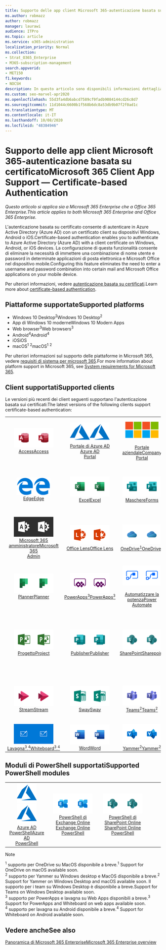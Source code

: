 ```yaml
---
title: Supporto delle app client Microsoft 365-autenticazione basata su certificato
ms.author: robmazz
author: robmazz
manager: laurawi
audience: ITPro
ms.topic: article
ms.service: o365-administration
localization_priority: Normal
ms.collection:
- Strat_O365_Enterprise
- M365-subscription-management
search.appverid:
- MET150
f1.keywords:
- NOCSH
description: In questo articolo sono disponibili informazioni dettagliate sul supporto delle app client Microsoft 365 per l'autenticazione basata su certificati.
ms.custom: seo-marvel-apr2020
ms.openlocfilehash: 55d3fa4db6abcd7589cf9fadb9084144cd26c8d7
ms.sourcegitcommit: 11d1044c6600b1f568b6dc8a53db9b07f2f0ad1c
ms.translationtype: MT
ms.contentlocale: it-IT
ms.lasthandoff: 10/08/2020
ms.locfileid: "48384946"
---
```

# <a name="microsoft-365-client-app-support--certificate-based-authentication"></a><span data-ttu-id="c82e9-103">Supporto delle app client Microsoft 365-autenticazione basata su certificato</span><span class="sxs-lookup"><span data-stu-id="c82e9-103">Microsoft 365 Client App Support — Certificate-based Authentication</span></span>

<span data-ttu-id="c82e9-104">*Questo articolo si applica sia a Microsoft 365 Enterprise che a Office 365 Enterprise*.</span><span class="sxs-lookup"><span data-stu-id="c82e9-104">*This article applies to both Microsoft 365 Enterprise and Office 365 Enterprise.*</span></span>

<span data-ttu-id="c82e9-105">L'autenticazione basata su certificato consente di autenticare in Azure Active Directory (Azure AD) con un certificato client su dispositivi Windows, Android o iOS.</span><span class="sxs-lookup"><span data-stu-id="c82e9-105">Certificate-based authentication enables you to authenticate to Azure Active Directory (Azure AD) with a client certificate on Windows, Android, or iOS devices.</span></span> <span data-ttu-id="c82e9-106">La configurazione di questa funzionalità consente di eliminare la necessità di immettere una combinazione di nome utente e password in determinate applicazioni di posta elettronica e Microsoft Office nel dispositivo mobile.</span><span class="sxs-lookup"><span data-stu-id="c82e9-106">Configuring this feature eliminates the need to enter a username and password combination into certain mail and Microsoft Office applications on your mobile device.</span></span>

<span data-ttu-id="c82e9-107">Per ulteriori informazioni, vedere [autenticazione basata su certificati](https://docs.microsoft.com/azure/active-directory/authentication/active-directory-certificate-based-authentication-get-started).</span><span class="sxs-lookup"><span data-stu-id="c82e9-107">Learn more about [certificate-based authentication](https://docs.microsoft.com/azure/active-directory/authentication/active-directory-certificate-based-authentication-get-started).</span></span>

## <a name="supported-platforms"></a><span data-ttu-id="c82e9-108">Piattaforme supportate</span><span class="sxs-lookup"><span data-stu-id="c82e9-108">Supported platforms</span></span>

 - <span data-ttu-id="c82e9-109">Windows 10 Desktop<sup>2</sup></span><span class="sxs-lookup"><span data-stu-id="c82e9-109">Windows 10 Desktop<sup>2</sup></span></span>
 - <span data-ttu-id="c82e9-110">App di Windows 10 moderne</span><span class="sxs-lookup"><span data-stu-id="c82e9-110">Windows 10 Modern Apps</span></span>
 - <span data-ttu-id="c82e9-111">Web browser<sup>3</sup></span><span class="sxs-lookup"><span data-stu-id="c82e9-111">Web browsers<sup>3</sup></span></span>
 - <span data-ttu-id="c82e9-112">Android<sup>4</sup></span><span class="sxs-lookup"><span data-stu-id="c82e9-112">Android<sup>4</sup></span></span>
 - <span data-ttu-id="c82e9-113">iOS</span><span class="sxs-lookup"><span data-stu-id="c82e9-113">iOS</span></span>
 - <span data-ttu-id="c82e9-114">macOS<sup>1</sup> <sup>2</sup></span><span class="sxs-lookup"><span data-stu-id="c82e9-114">macOS<sup>1</sup> <sup>2</sup></span></span>

<span data-ttu-id="c82e9-115">Per ulteriori informazioni sul supporto delle piattaforme in Microsoft 365, vedere [requisiti di sistema per microsoft 365](https://www.microsoft.com/microsoft-365/microsoft-365-and-office-resources).</span><span class="sxs-lookup"><span data-stu-id="c82e9-115">For more information about platform support in Microsoft 365, see [System requirements for Microsoft 365](https://www.microsoft.com/microsoft-365/microsoft-365-and-office-resources).</span></span>

## <a name="supported-clients"></a><span data-ttu-id="c82e9-116">Client supportati</span><span class="sxs-lookup"><span data-stu-id="c82e9-116">Supported clients</span></span>

<span data-ttu-id="c82e9-117">Le versioni più recenti dei client seguenti supportano l'autenticazione basata sui certificati:</span><span class="sxs-lookup"><span data-stu-id="c82e9-117">The latest versions of the following clients support certificate-based authentication:</span></span>

| | | | | | |
|:---:|:---:|:---:|:---:|:---:|:---:|
| <span data-ttu-id="c82e9-118">![Icona Access](../media/o365-access-64x64.png)</span><span class="sxs-lookup"><span data-stu-id="c82e9-118">![Access icon](../media/o365-access-64x64.png)</span></span> <br> [<span data-ttu-id="c82e9-119">Access</span><span class="sxs-lookup"><span data-stu-id="c82e9-119">Access</span></span>](https://products.office.com/access) | <span data-ttu-id="c82e9-120">![Icona di Azure](../media/o365-azure-64x64.png)</span><span class="sxs-lookup"><span data-stu-id="c82e9-120">![Azure icon](../media/o365-azure-64x64.png)</span></span> <br> [<span data-ttu-id="c82e9-121">Portale di Azure AD <br></span><span class="sxs-lookup"><span data-stu-id="c82e9-121">Azure AD <br> Portal </span></span>](https://azure.microsoft.com/features/azure-portal/) | <span data-ttu-id="c82e9-122">![Icona portale aziendale](../media/o365-microsoft-64x64.png)</span><span class="sxs-lookup"><span data-stu-id="c82e9-122">![Company portal icon](../media/o365-microsoft-64x64.png)</span></span> <br> [<span data-ttu-id="c82e9-123"><br>Portale aziendale</span><span class="sxs-lookup"><span data-stu-id="c82e9-123">Company <br> Portal </span></span>](https://docs.microsoft.com/intune-user-help/sign-in-to-the-company-portal) | <span data-ttu-id="c82e9-124">![Icona di approfondimento](../media/o365-delve-64x64.png)</span><span class="sxs-lookup"><span data-stu-id="c82e9-124">![Delve icon](../media/o365-delve-64x64.png)</span></span> <br> [<span data-ttu-id="c82e9-125">Delve</span><span class="sxs-lookup"><span data-stu-id="c82e9-125">Delve</span></span>](https://products.office.com/business/intelligent-search) | <span data-ttu-id="c82e9-126">![Icona Dynamics 365](../media/o365-dynamics365-64x64.png)</span><span class="sxs-lookup"><span data-stu-id="c82e9-126">![Dynamics 365 icon](../media/o365-dynamics365-64x64.png)</span></span> <br> [<span data-ttu-id="c82e9-127">Dynamics 365</span><span class="sxs-lookup"><span data-stu-id="c82e9-127">Dynamics 365</span></span>](https://dynamics.microsoft.com) 
| <span data-ttu-id="c82e9-128">![Icona del server perimetrale](../media/o365-edge-64x64.png)</span><span class="sxs-lookup"><span data-stu-id="c82e9-128">![Edge icon](../media/o365-edge-64x64.png)</span></span> <br> [<span data-ttu-id="c82e9-129">Edge</span><span class="sxs-lookup"><span data-stu-id="c82e9-129">Edge</span></span>](https://www.microsoft.com/windows/microsoft-edge) | <span data-ttu-id="c82e9-130">![Icona Excel](../media/o365-excel-64x64.png)</span><span class="sxs-lookup"><span data-stu-id="c82e9-130">![Excel icon](../media/o365-excel-64x64.png)</span></span> <br> [<span data-ttu-id="c82e9-131">Excel</span><span class="sxs-lookup"><span data-stu-id="c82e9-131">Excel</span></span>](https://products.office.com/excel) | <span data-ttu-id="c82e9-132">![Icona maschere](../media/o365-forms-64x64.png)</span><span class="sxs-lookup"><span data-stu-id="c82e9-132">![Forms icon](../media/o365-forms-64x64.png)</span></span> <br> [<span data-ttu-id="c82e9-133">Maschere</span><span class="sxs-lookup"><span data-stu-id="c82e9-133">Forms</span></span>](https://flow.microsoft.com/connectors/shared_microsoftforms/microsoft-forms/) | <span data-ttu-id="c82e9-134">![Icona di Kaizala](../media/o365-kaizala-64x64.png)</span><span class="sxs-lookup"><span data-stu-id="c82e9-134">![Kaizala icon](../media/o365-kaizala-64x64.png)</span></span> <br> [<span data-ttu-id="c82e9-135">Kaizala</span><span class="sxs-lookup"><span data-stu-id="c82e9-135">Kaizala</span></span>](https://products.office.com/en/business/microsoft-kaizala) | <span data-ttu-id="c82e9-136">![Icona Office.com](../media/o365-office-64x64.png)</span><span class="sxs-lookup"><span data-stu-id="c82e9-136">![Office.com icon](../media/o365-office-64x64.png)</span></span> <br> [<span data-ttu-id="c82e9-137">Office.com</span><span class="sxs-lookup"><span data-stu-id="c82e9-137">Office.com</span></span>](https://www.office.com/) 
| <span data-ttu-id="c82e9-138">![Icona di amministrazione di Office 365](../media/o365-o365admin-64x64.png)</span><span class="sxs-lookup"><span data-stu-id="c82e9-138">![Office 365 Admin icon](../media/o365-o365admin-64x64.png)</span></span> <br> [<span data-ttu-id="c82e9-139">Microsoft 365 <br> amministratore</span><span class="sxs-lookup"><span data-stu-id="c82e9-139">Microsoft 365 <br> Admin</span></span>](https://products.office.com/business/manage-office-365-admin-app) | <span data-ttu-id="c82e9-140">![Icona dell'obiettivo](../media/o365-lens-64x64.png)</span><span class="sxs-lookup"><span data-stu-id="c82e9-140">![Lens icon](../media/o365-lens-64x64.png)</span></span> <br> [<span data-ttu-id="c82e9-141">Office Lens</span><span class="sxs-lookup"><span data-stu-id="c82e9-141">Office Lens</span></span>](https://www.microsoft.com/p/office-lens/9wzdncrfj3t8?activetab=pivot%3Aoverviewtab) | <span data-ttu-id="c82e9-142">![Icona di OneDrive for business](../media/o365-OneDrive-64x64.png)</span><span class="sxs-lookup"><span data-stu-id="c82e9-142">![OneDrive for Business icon](../media/o365-OneDrive-64x64.png)</span></span> <br> [<span data-ttu-id="c82e9-143">OneDrive<sup>1</sup></span><span class="sxs-lookup"><span data-stu-id="c82e9-143">OneDrive<sup>1</sup></span></span>](https://products.office.com/onedrive-for-business/online-cloud-storage) |  <span data-ttu-id="c82e9-144">![Icona di OneNote](../media/o365-OneNote-64x64.png)</span><span class="sxs-lookup"><span data-stu-id="c82e9-144">![OneNote icon](../media/o365-OneNote-64x64.png)</span></span> <br> [<span data-ttu-id="c82e9-145">OneNote</span><span class="sxs-lookup"><span data-stu-id="c82e9-145">OneNote</span></span>](https://products.office.com/onenote) | <span data-ttu-id="c82e9-146">![Icona di Outlook](../media/o365-outlook-64x64.png)</span><span class="sxs-lookup"><span data-stu-id="c82e9-146">![Outlook icon](../media/o365-outlook-64x64.png)</span></span> <br> [<span data-ttu-id="c82e9-147">Outlook</span><span class="sxs-lookup"><span data-stu-id="c82e9-147">Outlook</span></span>](https://products.office.com/outlook) 
| <span data-ttu-id="c82e9-148">![Icona Planner](../media/o365-planner-64x64.png)</span><span class="sxs-lookup"><span data-stu-id="c82e9-148">![Planner icon](../media/o365-planner-64x64.png)</span></span> <br> [<span data-ttu-id="c82e9-149">Planner</span><span class="sxs-lookup"><span data-stu-id="c82e9-149">Planner</span></span>](https://products.office.com/business/task-management-software) | <span data-ttu-id="c82e9-150">![Icona di PowerApps](../media/o365-powerapps-64x64.png)</span><span class="sxs-lookup"><span data-stu-id="c82e9-150">![PowerApps icon](../media/o365-powerapps-64x64.png)</span></span> <br> [<span data-ttu-id="c82e9-151">PowerApps<sup>3</sup></span><span class="sxs-lookup"><span data-stu-id="c82e9-151">PowerApps<sup>3</sup></span></span>](https://powerapps.microsoft.com) | <span data-ttu-id="c82e9-152">![Icona Power automatizzate](../media/o365-flow-64x64.png)</span><span class="sxs-lookup"><span data-stu-id="c82e9-152">![Power Automate icon](../media/o365-flow-64x64.png)</span></span> <br> [<span data-ttu-id="c82e9-153"><br>Automatizzare la potenza</span><span class="sxs-lookup"><span data-stu-id="c82e9-153">Power <br> Automate</span></span>](https://flow.microsoft.com) | <span data-ttu-id="c82e9-154">![Icona PowerBI](../media/o365-powerbi-64x64.png)</span><span class="sxs-lookup"><span data-stu-id="c82e9-154">![PowerBI icon](../media/o365-powerbi-64x64.png)</span></span> <br> [<span data-ttu-id="c82e9-155">Power BI</span><span class="sxs-lookup"><span data-stu-id="c82e9-155">Power BI</span></span>](https://powerbi.microsoft.com)| <span data-ttu-id="c82e9-156">![Icona PowerPoint](../media/o365-powerpoint-64x64.png)</span><span class="sxs-lookup"><span data-stu-id="c82e9-156">![PowerPoint icon](../media/o365-powerpoint-64x64.png)</span></span> <br> [<span data-ttu-id="c82e9-157">PowerPoint</span><span class="sxs-lookup"><span data-stu-id="c82e9-157">PowerPoint</span></span>](https://products.office.com/powerpoint) 
| <span data-ttu-id="c82e9-158">![Icona progetto](../media/o365-project-64x64.png)</span><span class="sxs-lookup"><span data-stu-id="c82e9-158">![Project icon](../media/o365-project-64x64.png)</span></span> <br> [<span data-ttu-id="c82e9-159">Progetto</span><span class="sxs-lookup"><span data-stu-id="c82e9-159">Project</span></span>](https://products.office.com/project) | <span data-ttu-id="c82e9-160">![Icona di Publisher](../media/o365-publisher-64x64.png)</span><span class="sxs-lookup"><span data-stu-id="c82e9-160">![Publisher icon](../media/o365-publisher-64x64.png)</span></span> <br> [<span data-ttu-id="c82e9-161">Publisher</span><span class="sxs-lookup"><span data-stu-id="c82e9-161">Publisher</span></span>](https://products.office.com/publisher) | <span data-ttu-id="c82e9-162">![Icona di SharePoint](../media/o365-sharepoint-64x64.png)</span><span class="sxs-lookup"><span data-stu-id="c82e9-162">![SharePoint icon](../media/o365-sharepoint-64x64.png)</span></span> <br> [<span data-ttu-id="c82e9-163">SharePoint</span><span class="sxs-lookup"><span data-stu-id="c82e9-163">Sharepoint</span></span>](https://products.office.com/sharepoint) | <span data-ttu-id="c82e9-164">![Icona di Skype for Business](../media/o365-skypeforbusiness-64x64.png)</span><span class="sxs-lookup"><span data-stu-id="c82e9-164">![Skype for Business icon](../media/o365-skypeforbusiness-64x64.png)</span></span> <br> [<span data-ttu-id="c82e9-165">Skype for <br> business</span><span class="sxs-lookup"><span data-stu-id="c82e9-165">Skype for <br> Business</span></span>](https://www.skype.com/business/) | <span data-ttu-id="c82e9-166">![Icona note adesive](../media/o365-stickynotes-64x64.png)</span><span class="sxs-lookup"><span data-stu-id="c82e9-166">![Sticky Notes icon](../media/o365-stickynotes-64x64.png)</span></span> <br> [<span data-ttu-id="c82e9-167">Sticky Notes</span><span class="sxs-lookup"><span data-stu-id="c82e9-167">Sticky Notes</span></span>](https://www.microsoft.com/p/microsoft-sticky-notes/9nblggh4qghw) 
| <span data-ttu-id="c82e9-168">![Icona di Stream](../media/o365-stream-64x64.png)</span><span class="sxs-lookup"><span data-stu-id="c82e9-168">![Stream icon](../media/o365-stream-64x64.png)</span></span> <br> [<span data-ttu-id="c82e9-169">Stream</span><span class="sxs-lookup"><span data-stu-id="c82e9-169">Stream</span></span>](https://stream.microsoft.com) | <span data-ttu-id="c82e9-170">![Icona Sway](../media/o365-sway-64x64.png)</span><span class="sxs-lookup"><span data-stu-id="c82e9-170">![Sway icon](../media/o365-sway-64x64.png)</span></span> <br> [<span data-ttu-id="c82e9-171">Sway</span><span class="sxs-lookup"><span data-stu-id="c82e9-171">Sway</span></span>](https://sway.com) | <span data-ttu-id="c82e9-172">![icona di Teams](../media/o365-teams-64x64.png)</span><span class="sxs-lookup"><span data-stu-id="c82e9-172">![Teams icon](../media/o365-teams-64x64.png)</span></span> <br> [<span data-ttu-id="c82e9-173">Teams<sup>2</sup></span><span class="sxs-lookup"><span data-stu-id="c82e9-173">Teams<sup>2</sup></span></span>](https://products.office.com/microsoft-teams/group-chat-software) | <span data-ttu-id="c82e9-174">![Icona da fare](../media/o365-todo-64x64.png)</span><span class="sxs-lookup"><span data-stu-id="c82e9-174">![To Do icon](../media/o365-todo-64x64.png)</span></span> <br> [<span data-ttu-id="c82e9-175">Da fare</span><span class="sxs-lookup"><span data-stu-id="c82e9-175">To Do</span></span>](https://todo.microsoft.com) | <span data-ttu-id="c82e9-176">![Icona Visio](../media/o365-visio-64x64.png)</span><span class="sxs-lookup"><span data-stu-id="c82e9-176">![Visio icon](../media/o365-visio-64x64.png)</span></span> <br> [<span data-ttu-id="c82e9-177">Visio</span><span class="sxs-lookup"><span data-stu-id="c82e9-177">Visio</span></span>](https://products.office.com/visio/flowchart-software) 
| <span data-ttu-id="c82e9-178">![Icona lavagna](../media/o365-whiteboard-64x64.png)</span><span class="sxs-lookup"><span data-stu-id="c82e9-178">![Whiteboard icon](../media/o365-whiteboard-64x64.png)</span></span> <br> [<span data-ttu-id="c82e9-179">Lavagna<sup>3</sup>,<sup>4</sup></span><span class="sxs-lookup"><span data-stu-id="c82e9-179">Whiteboard<sup>3</sup>,<sup>4</sup></span></span>](https://whiteboard.microsoft.com/) | <span data-ttu-id="c82e9-180">![Icona Word](../media/o365-word-64x64.png)</span><span class="sxs-lookup"><span data-stu-id="c82e9-180">![Word icon](../media/o365-word-64x64.png)</span></span> <br> [<span data-ttu-id="c82e9-181">Word</span><span class="sxs-lookup"><span data-stu-id="c82e9-181">Word</span></span>](https://products.office.com/word) | <span data-ttu-id="c82e9-182">![Icona di Yammer](../media/o365-yammer-64x64.png)</span><span class="sxs-lookup"><span data-stu-id="c82e9-182">![Yammer icon](../media/o365-yammer-64x64.png)</span></span> <br> [<span data-ttu-id="c82e9-183">Yammer<sup>2</sup></span><span class="sxs-lookup"><span data-stu-id="c82e9-183">Yammer<sup>2</sup></span></span>](https://products.office.com/yammer/yammer-overview) |

## <a name="supported-powershell-modules"></a><span data-ttu-id="c82e9-184">Moduli di PowerShell supportati</span><span class="sxs-lookup"><span data-stu-id="c82e9-184">Supported PowerShell modules</span></span>

| | | | | | |
|:---:|:---:|:---:|:---:|:---:|:---:|
| <span data-ttu-id="c82e9-185">![Icona di Azure](../media/o365-azure-64x64.png)</span><span class="sxs-lookup"><span data-stu-id="c82e9-185">![Azure icon](../media/o365-azure-64x64.png)</span></span> <br> [<span data-ttu-id="c82e9-186">Azure AD <br> PowerShell</span><span class="sxs-lookup"><span data-stu-id="c82e9-186">Azure AD <br> PowerShell</span></span>](https://docs.microsoft.com/powershell/azure/active-directory/overview?view=azureadps-2.0) | <span data-ttu-id="c82e9-187">![Icona di Exchange](../media/o365-exchange-64x64.png)</span><span class="sxs-lookup"><span data-stu-id="c82e9-187">![Exchange icon](../media/o365-exchange-64x64.png)</span></span> <br> [<span data-ttu-id="c82e9-188">PowerShell di Exchange Online <br></span><span class="sxs-lookup"><span data-stu-id="c82e9-188">Exchange Online <br> PowerShell</span></span>](https://docs.microsoft.com/powershell/exchange/exchange-online-powershell) | <span data-ttu-id="c82e9-189">![Icona di SharePoint](../media/o365-sharepoint-64x64.png)</span><span class="sxs-lookup"><span data-stu-id="c82e9-189">![SharePoint icon](../media/o365-sharepoint-64x64.png)</span></span> <br> [<span data-ttu-id="c82e9-190">PowerShell di SharePoint Online <br></span><span class="sxs-lookup"><span data-stu-id="c82e9-190">SharePoint Online <br> PowerShell</span></span>](https://docs.microsoft.com/powershell/sharepoint/sharepoint-online/connect-sharepoint-online)

> [!NOTE]
> <span data-ttu-id="c82e9-191"><sup>1</sup> supporto per OneDrive su MacOS disponibile a breve.</span><span class="sxs-lookup"><span data-stu-id="c82e9-191"><sup>1</sup> Support for OneDrive on macOS available soon.</span></span> <br>
> <span data-ttu-id="c82e9-192"><sup>2</sup> supporto per Yammer su Windows desktop e MacOS disponibile a breve.</span><span class="sxs-lookup"><span data-stu-id="c82e9-192"><sup>2</sup> Support for Yammer on Windows Desktop and macOS available soon.</span></span> <span data-ttu-id="c82e9-193">Il supporto per i team su Windows Desktop è disponibile a breve.</span><span class="sxs-lookup"><span data-stu-id="c82e9-193">Support for Teams on Windows Desktop available soon.</span></span><br>
> <span data-ttu-id="c82e9-194"><sup>3</sup> supporto per PowerApps e lavagna su Web Apps disponibili a breve.</span><span class="sxs-lookup"><span data-stu-id="c82e9-194"><sup>3</sup> Support for PowerApps and Whiteboard on web apps available soon.</span></span> <br>
> <span data-ttu-id="c82e9-195"><sup>4</sup> supporto per lavagna su Android disponibile a breve.</span><span class="sxs-lookup"><span data-stu-id="c82e9-195"><sup>4</sup> Support for Whiteboard on Android available soon.</span></span>

## <a name="see-also"></a><span data-ttu-id="c82e9-196">Vedere anche</span><span class="sxs-lookup"><span data-stu-id="c82e9-196">See also</span></span>

[<span data-ttu-id="c82e9-197">Panoramica di Microsoft 365 Enterprise</span><span class="sxs-lookup"><span data-stu-id="c82e9-197">Microsoft 365 Enterprise overview</span></span>](microsoft-365-overview.md)
